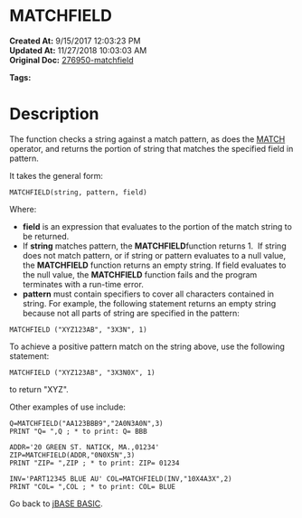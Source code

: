 #  MATCHFIELD

**Created At:** 9/15/2017 12:03:23 PM  
**Updated At:** 11/27/2018 10:03:03 AM  
**Original Doc:** [276950-matchfield](https://docs.jbase.com/36868-jbase-basic/276950-matchfield)  

**Tags:**
<badge text='string handling' vertical='middle' />

# Description

The function checks a string against a match pattern, as does the [MATCH](276946-matches) operator, and returns the portion of string that matches the specified field in pattern.

It takes the general form:

```
MATCHFIELD(string, pattern, field)
```

Where:

- **field** is an expression that evaluates to the portion of the match string to be returned.
- If **string** matches pattern, the **MATCHFIELD**function returns 1.  If string does not match pattern, or if string or pattern evaluates to a null value, the **MATCHFIELD** function returns an empty string. If field evaluates to the null value, the **MATCHFIELD** function fails and the program terminates with a run-time error.
- **pattern** must contain specifiers to cover all characters contained in string. For example, the following statement returns an empty string because not all parts of string are specified in the pattern:


```
MATCHFIELD ("XYZ123AB", "3X3N", 1)
```

To achieve a positive pattern match on the string above, use the following statement:

```
MATCHFIELD ("XYZ123AB", "3X3N0X", 1)
```

to return "XYZ".

Other examples of use include:

```
Q=MATCHFIELD("AA123BBB9","2A0N3A0N",3)
PRINT "Q= ",Q ; * to print: Q= BBB

ADDR='20 GREEN ST. NATICK, MA.,01234'
ZIP=MATCHFIELD(ADDR,"0N0X5N",3)
PRINT "ZIP= ",ZIP ; * to print: ZIP= 01234

INV='PART12345 BLUE AU' COL=MATCHFIELD(INV,"10X4A3X",2)
PRINT "COL= ",COL ; * to print: COL= BLUE
```



Go back to [jBASE BASIC](263498-jbase-basic).
